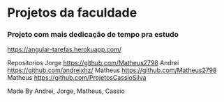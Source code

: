 # Projetos da faculdade

### Projeto com mais dedicação de tempo pra estudo
https://angular-tarefas.herokuapp.com/

Repositorios
Jorge https://github.com/Matheus2798
Andrei https://github.com/andreixhz/
Matheus https://github.com/Matheus2798
Matheus https://github.com/ProjetosCassioSilva

Made By Andrei, Jorge, Matheus, Cassio
